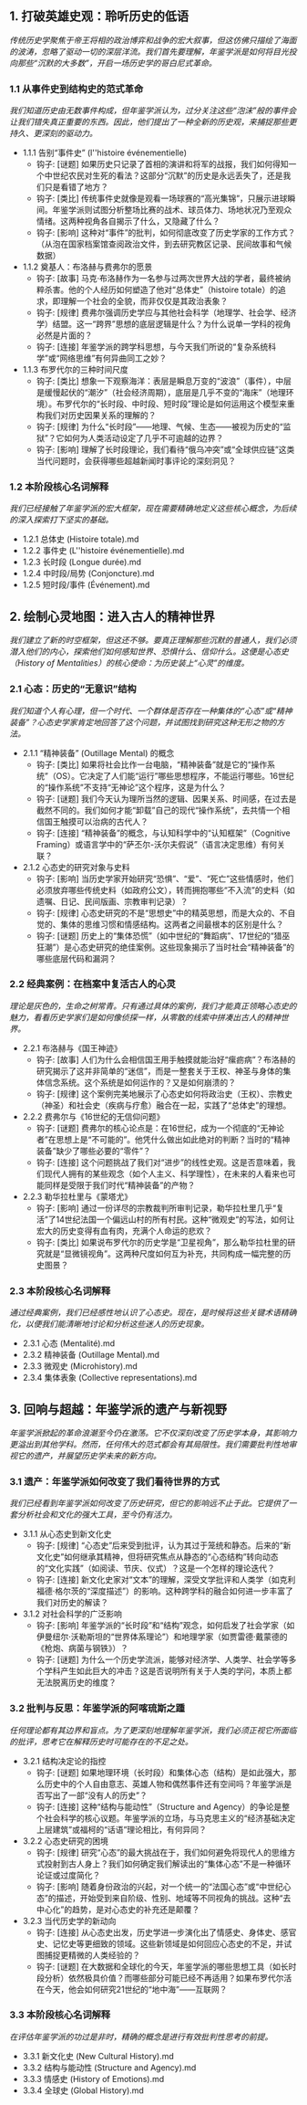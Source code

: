 ﻿## 1. 打破英雄史观：聆听历史的低语
*传统历史学聚焦于帝王将相的政治博弈和战争的宏大叙事，但这仿佛只描绘了海面的波涛，忽略了驱动一切的深层洋流。我们首先要理解，年鉴学派是如何将目光投向那些“沉默的大多数”，开启一场历史学的哥白尼式革命。*

### 1.1 从事件史到结构史的范式革命
*我们知道历史由无数事件构成，但年鉴学派认为，过分关注这些“泡沫”般的事件会让我们错失真正重要的东西。因此，他们提出了一种全新的历史观，来捕捉那些更持久、更深刻的驱动力。*
- 1.1.1 告别“事件史” (l''histoire événementielle)
  - 钩子: [谜题] 如果历史只记录了首相的演讲和将军的战报，我们如何得知一个中世纪农民对生死的看法？这部分“沉默”的历史是永远丢失了，还是我们只是看错了地方？
  - 钩子: [类比] 传统事件史就像是观看一场球赛的“高光集锦”，只展示进球瞬间。年鉴学派则试图分析整场比赛的战术、球员体力、场地状况乃至观众情绪。这两种视角各自揭示了什么，又隐藏了什么？
  - 钩子: [影响] 这种对“事件”的批判，如何彻底改变了历史学家的工作方式？（从泡在国家档案馆查阅政治文件，到去研究教区记录、民间故事和气候数据）
- 1.1.2 奠基人：布洛赫与费弗尔的愿景
  - 钩子: [故事] 马克·布洛赫作为一名参与过两次世界大战的学者，最终被纳粹杀害。他的个人经历如何塑造了他对“总体史”（histoire totale）的追求，即理解一个社会的全貌，而非仅仅是其政治表象？
  - 钩子: [规律] 费弗尔强调历史学应与其他社会科学（地理学、社会学、经济学）结盟。这一“跨界”思想的底层逻辑是什么？为什么说单一学科的视角必然是片面的？
  - 钩子: [连接] 年鉴学派的跨学科思想，与今天我们所说的“复杂系统科学”或“网络思维”有何异曲同工之妙？
- 1.1.3 布罗代尔的三种时间尺度
  - 钩子: [类比] 想象一下观察海洋：表层是瞬息万变的“波浪”（事件），中层是缓慢起伏的“潮汐”（社会经济周期），底层是几乎不变的“海床”（地理环境）。布罗代尔的“长时段、中时段、短时段”理论是如何运用这个模型来重构我们对历史因果关系的理解的？
  - 钩子: [规律] 为什么“长时段”——地理、气候、生态——被视为历史的“监狱”？它如何为人类活动设定了几乎不可逾越的边界？
  - 钩子: [影响] 理解了长时段理论，我们看待“俄乌冲突”或“全球供应链”这类当代问题时，会获得哪些超越新闻时事评论的深刻洞见？

### 1.2 本阶段核心名词解释
*我们已经接触了年鉴学派的宏大框架，现在需要精确地定义这些核心概念，为后续的深入探索打下坚实的基础。*
- 1.2.1 总体史 (Histoire totale).md
- 1.2.2 事件史 (L''histoire événementielle).md
- 1.2.3 长时段 (Longue durée).md
- 1.2.4 中时段/局势 (Conjoncture).md
- 1.2.5 短时段/事件 (Événement).md

## 2. 绘制心灵地图：进入古人的精神世界
*我们建立了新的时空框架，但这还不够。要真正理解那些沉默的普通人，我们必须潜入他们的内心，探索他们如何感知世界、恐惧什么、信仰什么。这便是心态史（History of Mentalities）的核心使命：为历史装上“心灵”的维度。*

### 2.1 心态：历史的“无意识”结构
*我们知道个人有心理，但一个时代、一个群体是否存在一种集体的“心态”或“精神装备”？心态史学家肯定地回答了这个问题，并试图找到研究这种无形之物的方法。*
- 2.1.1 “精神装备” (Outillage Mental) 的概念
  - 钩子: [类比] 如果将社会比作一台电脑，“精神装备”就是它的“操作系统”（OS）。它决定了人们能“运行”哪些思想程序，不能运行哪些。16世纪的“操作系统”不支持“无神论”这个程序，这是为什么？
  - 钩子: [谜题] 我们今天认为理所当然的逻辑、因果关系、时间感，在过去是截然不同的。我们如何才能“卸载”自己的现代“操作系统”，去共情一个相信国王触摸可以治病的古代人？
  - 钩子: [连接] “精神装备”的概念，与认知科学中的“认知框架”（Cognitive Framing）或语言学中的“萨丕尔-沃尔夫假说”（语言决定思维）有何关联？
- 2.1.2 心态史的研究对象与史料
  - 钩子: [影响] 当历史学家开始研究“恐惧”、“爱”、“死亡”这些情感时，他们必须放弃哪些传统史料（如政府公文），转而拥抱哪些“不入流”的史料（如遗嘱、日记、民间版画、宗教审判记录）？
  - 钩子: [规律] 心态史研究的不是“思想史”中的精英思想，而是大众的、不自觉的、集体的思维习惯和情感结构。这两者之间最根本的区别是什么？
  - 钩子: [谜题] 历史上的“集体恐慌”（如中世纪的“舞蹈病”、17世纪的“猎巫狂潮”）是心态史研究的绝佳案例。这些现象揭示了当时社会“精神装备”的哪些底层代码和漏洞？

### 2.2 经典案例：在档案中复活古人的心灵
*理论是灰色的，生命之树常青。只有通过具体的案例，我们才能真正领略心态史的魅力，看看历史学家们是如何像侦探一样，从零散的线索中拼凑出古人的精神世界。*
- 2.2.1 布洛赫与《国王神迹》
  - 钩子: [故事] 人们为什么会相信国王用手触摸就能治好“瘰疬病”？布洛赫的研究揭示了这并非简单的“迷信”，而是一整套关于王权、神圣与身体的集体信念系统。这个系统是如何运作的？又是如何崩溃的？
  - 钩子: [规律] 这个案例完美地展示了心态史如何将政治史（王权）、宗教史（神圣）和社会史（疾病与疗愈）融合在一起，实践了“总体史”的理想。
- 2.2.2 费弗尔与《16世纪的无信仰问题》
  - 钩子: [谜题] 费弗尔的核心论点是：在16世纪，成为一个彻底的“无神论者”在思想上是“不可能的”。他凭什么做出如此绝对的判断？当时的“精神装备”缺少了哪些必要的“零件”？
  - 钩子: [连接] 这个问题挑战了我们对“进步”的线性史观。这是否意味着，我们现代人拥有的某些观念（如个人主义、科学理性），在未来的人看来也可能同样是受限于我们时代“精神装备”的产物？
- 2.2.3 勒华拉杜里与《蒙塔尤》
  - 钩子: [影响] 通过一份详尽的宗教裁判所审判记录，勒华拉杜里几乎“复活”了14世纪法国一个偏远山村的所有村民。这种“微观史”的写法，如何让宏大的历史变得有血有肉，充满个人命运的悲欢？
  - 钩子: [类比] 如果说布罗代尔的历史学是“卫星视角”，那么勒华拉杜里的研究就是“显微镜视角”。这两种尺度如何互为补充，共同构成一幅完整的历史图景？

### 2.3 本阶段核心名词解释
*通过经典案例，我们已经感性地认识了心态史。现在，是时候将这些关键术语精确化，以便我们能清晰地讨论和分析这些迷人的历史现象。*
- 2.3.1 心态 (Mentalité).md
- 2.3.2 精神装备 (Outillage Mental).md
- 2.3.3 微观史 (Microhistory).md
- 2.3.4 集体表象 (Collective representations).md

## 3. 回响与超越：年鉴学派的遗产与新视野
*年鉴学派掀起的革命浪潮至今仍在激荡。它不仅深刻改变了历史学本身，其影响力更溢出到其他学科。然而，任何伟大的范式都会有其局限性。我们需要批判性地审视它的遗产，并展望历史学未来的新方向。*

### 3.1 遗产：年鉴学派如何改变了我们看待世界的方式
*我们已经看到年鉴学派如何改变了历史研究，但它的影响远不止于此。它提供了一套分析社会和文化的强大工具，至今仍有活力。*
- 3.1.1 从心态史到新文化史
  - 钩子: [规律] “心态史”后来受到批评，认为其过于笼统和静态。后来的“新文化史”如何继承其精神，但将研究焦点从静态的“心态结构”转向动态的“文化实践”（如阅读、节庆、仪式）？这是一个怎样的理论迭代？
  - 钩子: [连接] 新文化史家对“文本”的理解，深受文学批评和人类学（如克利福德·格尔茨的“深度描述”）的影响。这种跨学科的融合如何进一步丰富了我们对历史的解读？
- 3.1.2 对社会科学的广泛影响
  - 钩子: [影响] 年鉴学派的“长时段”和“结构”观念，如何启发了社会学家（如伊曼纽尔·沃勒斯坦的“世界体系理论”）和地理学家（如贾雷德·戴蒙德的《枪炮、病菌与钢铁》）？
  - 钩子: [谜题] 为什么一个历史学流派，能够对经济学、人类学、社会学等多个学科产生如此巨大的冲击？这是否说明所有关于人类的学问，本质上都无法脱离历史的维度？

### 3.2 批判与反思：年鉴学派的阿喀琉斯之踵
*任何理论都有其边界和盲点。为了更深刻地理解年鉴学派，我们必须正视它所面临的批评，思考它在解释历史时可能存在的不足之处。*
- 3.2.1 结构决定论的指控
  - 钩子: [谜题] 如果地理环境（长时段）和集体心态（结构）是如此强大，那么历史中的个人自由意志、英雄人物和偶然事件还有空间吗？年鉴学派是否写出了一部“没有人的历史”？
  - 钩子: [连接] 这种“结构与能动性”（Structure and Agency）的争论是整个社会科学的核心议题。年鉴学派的立场，与马克思主义的“经济基础决定上层建筑”或福柯的“话语”理论相比，有何异同？
- 3.2.2 心态史研究的困境
  - 钩子: [规律] 研究“心态”的最大挑战在于，我们如何避免将现代人的思维方式投射到古人身上？我们如何确定我们解读出的“集体心态”不是一种循环论证或过度简化？
  - 钩子: [影响] 随着身份政治的兴起，对一个统一的“法国心态”或“中世纪心态”的描述，开始受到来自阶级、性别、地域等不同视角的挑战。这种“去中心化”的趋势，是对心态史的补充还是颠覆？
- 3.2.3 当代历史学的新动向
  - 钩子: [连接] 从心态史出发，历史学进一步演化出了情感史、身体史、感官史、记忆史等更细致的领域。这些新领域是如何回应心态史的不足，并试图捕捉更精微的人类经验的？
  - 钩子: [谜题] 在大数据和全球化的今天，年鉴学派的哪些思想工具（如长时段分析）依然极具价值？而哪些部分可能已经不再适用？如果布罗代尔活在今天，他会如何研究21世纪的“地中海”——互联网？

### 3.3 本阶段核心名词解释
*在评估年鉴学派的功过是非时，精确的概念是进行有效批判性思考的前提。*
- 3.3.1 新文化史 (New Cultural History).md
- 3.3.2 结构与能动性 (Structure and Agency).md
- 3.3.3 情感史 (History of Emotions).md
- 3.3.4 全球史 (Global History).md
